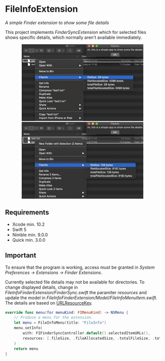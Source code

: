 # FileInfoExtension
<i>A simple Finder extension to show some file details</i>

This project implements *FinderSyncExtension* which for selected files shows specific details, which normally aren't available immediately.

<div style="text-align:center"><img src="res/screen1.png" height="250"> <img src="res/screen2.png" height="250"></div>

## Requirements
* Xcode min. 10.2
* Swift 5
* Nimble min. 9.0.0
* Quick min. 3.0.0

## Important
To ensure that the program is working, access must be granted in *System Preferences -> Extensions -> Finder Extensions*.

Currently selected file details may not be available for directories. To change displayed details, change in *FileInfoFinderExtension/FinderSync.swift* the paramiter *resources* and update the model in *FileInfoFinderExtension/Model/FileInfoMenuItem.swift*. The details are based on [URLResourceKey](https://developer.apple.com/documentation/foundation/urlresourcekey).

```swift
override func menu(for menuKind: FIMenuKind) -> NSMenu {
    // Produce a menu for the extension.
    let menu = FileInfoMenu(title: "FileInfo")
    menu.setInfo(
        with: FIFinderSyncController.default().selectedItemURLs(),
        resources: [.fileSize, .fileAllocatedSize, .totalFileSize, .totalFileAllocatedSize] // To change displayed details
    )
    return menu
}
```